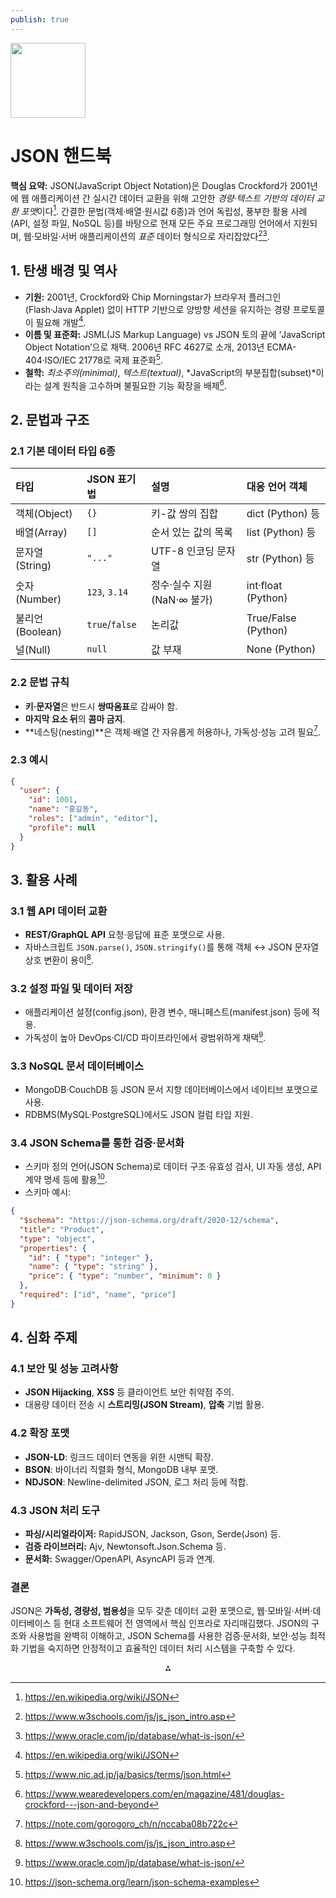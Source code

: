 ```yaml
---
publish: true
---
```


<img src="https://r2cdn.perplexity.ai/pplx-full-logo-primary-dark%402x.png" class="logo" width="120"/>

# JSON 핸드북

**핵심 요약:**
JSON(JavaScript Object Notation)은 Douglas Crockford가 2001년에 웹 애플리케이션 간 실시간 데이터 교환을 위해 고안한 *경량·텍스트 기반의 데이터 교환 포맷*이다[^1]. 간결한 문법(객체·배열·원시값 6종)과 언어 독립성, 풍부한 활용 사례(API, 설정 파일, NoSQL 등)를 바탕으로 현재 모든 주요 프로그래밍 언어에서 지원되며, 웹·모바일·서버 애플리케이션의 *표준* 데이터 형식으로 자리잡았다[^2][^3].

## 1. 탄생 배경 및 역사

- **기원:** 2001년, Crockford와 Chip Morningstar가 브라우저 플러그인(Flash·Java Applet) 없이 HTTP 기반으로 양방향 세션을 유지하는 경량 프로토콜이 필요해 개발[^1].
- **이름 및 표준화:** JSML(JS Markup Language) vs JSON 토의 끝에 ‘JavaScript Object Notation’으로 채택. 2006년 RFC 4627로 소개, 2013년 ECMA-404·ISO/IEC 21778로 국제 표준화[^4].
- **철학:** *최소주의(minimal)*, *텍스트(textual)*, *JavaScript의 부분집합(subset)*이라는 설계 원칙을 고수하며 불필요한 기능 확장을 배제[^5].


## 2. 문법과 구조

### 2.1 기본 데이터 타입 6종

| 타입           | JSON 표기법       | 설명                  | 대응 언어 객체            |
| :----------- | :------------- | :------------------ | :------------------ |
| 객체(Object)   | `{}`           | 키-값 쌍의 집합           | dict (Python) 등     |
| 배열(Array)    | `[]`           | 순서 있는 값의 목록         | list (Python) 등     |
| 문자열(String)  | `"..."`        | UTF-8 인코딩 문자열       | str (Python) 등      |
| 숫자(Number)   | `123`, `3.14`  | 정수·실수 지원 (NaN·∞ 불가) | int·float (Python)  |
| 불리언(Boolean) | `true`/`false` | 논리값                 | True/False (Python) |
| 널(Null)      | `null`         | 값 부재                | None (Python)       |

### 2.2 문법 규칙

- **키·문자열**은 반드시 **쌍따옴표**로 감싸야 함.
- **마지막 요소 뒤**의 **콤마 금지**.
- **네스팅(nesting)**은 객체·배열 간 자유롭게 허용하나, 가독성·성능 고려 필요[^6].


### 2.3 예시

```json
{
  "user": {
    "id": 1001,
    "name": "홍길동",
    "roles": ["admin", "editor"],
    "profile": null
  }
}
```


## 3. 활용 사례

### 3.1 웹 API 데이터 교환

- **REST/GraphQL API** 요청·응답에 표준 포맷으로 사용.
- 자바스크립트 `JSON.parse()`, `JSON.stringify()`를 통해 객체 ↔ JSON 문자열 상호 변환이 용이[^2].


### 3.2 설정 파일 및 데이터 저장

- 애플리케이션 설정(config.json), 환경 변수, 매니페스트(manifest.json) 등에 적용.
- 가독성이 높아 DevOps·CI/CD 파이프라인에서 광범위하게 채택[^3].


### 3.3 NoSQL 문서 데이터베이스

- MongoDB·CouchDB 등 JSON 문서 지향 데이터베이스에서 네이티브 포맷으로 사용.
- RDBMS(MySQL·PostgreSQL)에서도 JSON 컬럼 타입 지원.


### 3.4 JSON Schema를 통한 검증·문서화

- 스키마 정의 언어(JSON Schema)로 데이터 구조·유효성 검사, UI 자동 생성, API 계약 명세 등에 활용[^7].
- 스키마 예시:

```json
{
  "$schema": "https://json-schema.org/draft/2020-12/schema",
  "title": "Product",
  "type": "object",
  "properties": {
    "id": { "type": "integer" },
    "name": { "type": "string" },
    "price": { "type": "number", "minimum": 0 }
  },
  "required": ["id", "name", "price"]
}
```


## 4. 심화 주제

### 4.1 보안 및 성능 고려사항

- **JSON Hijacking**, **XSS** 등 클라이언트 보안 취약점 주의.
- 대용량 데이터 전송 시 **스트리밍(JSON Stream)**, **압축** 기법 활용.


### 4.2 확장 포맷

- **JSON-LD**: 링크드 데이터 연동을 위한 시맨틱 확장.
- **BSON**: 바이너리 직렬화 형식, MongoDB 내부 포맷.
- **NDJSON**: Newline-delimited JSON, 로그 처리 등에 적합.


### 4.3 JSON 처리 도구

- **파싱/시리얼라이저:** RapidJSON, Jackson, Gson, Serde(Json) 등.
- **검증 라이브러리:** Ajv, Newtonsoft.Json.Schema 등.
- **문서화:** Swagger/OpenAPI, AsyncAPI 등과 연계.


### 결론

JSON은 **가독성, 경량성, 범용성**을 모두 갖춘 데이터 교환 포맷으로, 웹·모바일·서버·데이터베이스 등 현대 소프트웨어 전 영역에서 핵심 인프라로 자리매김했다. JSON의 구조와 사용법을 완벽히 이해하고, JSON Schema를 사용한 검증·문서화, 보안·성능 최적화 기법을 숙지하면 안정적이고 효율적인 데이터 처리 시스템을 구축할 수 있다.

<div style="text-align: center">⁂</div>

[^1]: https://en.wikipedia.org/wiki/JSON

[^2]: https://www.w3schools.com/js/js_json_intro.asp

[^3]: https://www.oracle.com/jp/database/what-is-json/

[^4]: https://www.nic.ad.jp/ja/basics/terms/json.html

[^5]: https://www.wearedevelopers.com/en/magazine/481/douglas-crockford---json-and-beyond

[^6]: https://note.com/gorogoro_ch/n/nccaba08b722c

[^7]: https://json-schema.org/learn/json-schema-examples

[^8]: https://help.mabl.com/hc/ja/articles/19078205331348-JSONの構造と構文

[^9]: https://www.ibm.com/docs/en/datapower-gateway/10.6.0?topic=json-examples

[^10]: https://www.microfocus.com/documentation/silk-performer/195/en/silkperformer-195-webhelp-en/GUID-6AFC32B4-6D73-4FBA-AD36-E42261E2D77E.html

[^11]: https://json-5.com/what-is-json

[^12]: https://qiita.com/inokage/items/7ff5d5a41a960a75bfb7

[^13]: https://json-structure.org

[^14]: https://opensource.adobe.com/Spry/samples/data_region/JSONDataSetSample.html

[^15]: https://products.sint.co.jp/siob/blog/json

[^16]: https://help.rapid7.com/insightidr/content/json/overview.html

[^17]: https://dev.classmethod.jp/articles/concrete-example-of-json/

[^18]: https://datamix.co.jp/media/datascience/introduction-to-json/

[^19]: https://json.org/example.html

[^20]: https://www.hostinger.com/tutorials/what-is-json

[^21]: https://ja.wikipedia.org/wiki/JSON

[^22]: https://developer.mozilla.org/en-US/docs/Learn_web_development/Core/Scripting/JSON

[^23]: https://avato.co/developers/pros-cons-json-vs-xml/

[^24]: https://json-schema.org/learn/getting-started-step-by-step

[^25]: https://www.geekboots.com/story/json-with-advantage-and-disadvantage

[^26]: https://docs.pydantic.dev/latest/concepts/json_schema/

[^27]: https://hackernoon.com/the-history-of-json-and-the-people-that-created-it

[^28]: https://ezeelive.com/json-advantages-disadvantages/

[^29]: https://www.tohoho-web.com/ex/json-schema.html

[^30]: https://www.microsoft.com/en-us/research/video/the-json-saga/

[^31]: https://www.reddit.com/r/gamemaker/comments/ol364q/pros_and_cons_of_using_json_for_saving_loading/

[^32]: https://json-schema.org/overview/use-cases

[^33]: https://www.youtube.com/watch?v=-C-JoyNuQJs

[^34]: https://www.turing.com/kb/what-is-json

[^35]: https://qiita.com/g0e/items/9a4f886897fd46f107a8

[^36]: https://en.wikipedia.org/wiki/Douglas_Crockford

[^37]: https://coresignal.com/blog/json-vs-csv/

[^38]: https://zenn.dev/shibata/articles/6e17b79af4f819

[^39]: https://www.youtube.com/watch?v=xZdNGfFh5BY

[^40]: https://builtin.com/software-engineering-perspectives/yaml-vs-json

